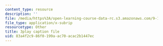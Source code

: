 ```yaml
---
content_type: resource
description: ''
file: /media/https%3A/open-learning-course-data-rc.s3.amazonaws.com/9-14-brain-structure-and-its-origins-spring-2014/83a4f2c986f0199aac70acac2b1447ec_555125.srt
file_type: application/x-subrip
resourcetype: Other
title: 3play caption file
uid: 83a4f2c9-86f0-199a-ac70-acac2b1447ec
---
```

